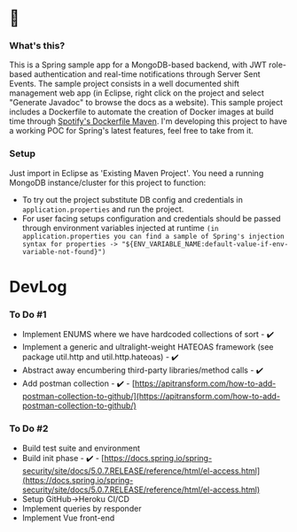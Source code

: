 # 👋

### What's this?
This is a Spring sample app for a MongoDB-based backend, with JWT role-based authentication and real-time notifications through Server Sent Events. The sample project consists in a well documented shift management web app (in Eclipse, right click on the project and select "Generate Javadoc" to browse the docs as a website).
This sample project includes a Dockerfile to automate the creation of Docker images at build time through [Spotify's Dockerfile Maven](https://github.com/spotify/dockerfile-maven).
I'm developing this project to have a working POC for Spring's latest features, feel free to take from it.

### Setup
Just import in Eclipse as 'Existing Maven Project'. You need a running MongoDB instance/cluster for this project to function: 
* To try out the project substitute DB config and credentials in `application.properties` and run the project. 
* For user facing setups configuration and credentials should be passed through environment variables injected at runtime `(in application.properties you can find a sample of Spring's injection syntax for properties -> "${ENV_VARIABLE_NAME:default-value-if-env-variable-not-found}")`

# DevLog

### To Do #1
- Implement ENUMS where we have hardcoded collections of sort - ✔️
- Implement a generic and ultralight-weight HATEOAS framework (see package util.http and util.http.hateoas) - ✔️
- Abstract away encumbering third-party libraries/method calls - ✔️
- Add postman collection - ✔️ - [https://apitransform.com/how-to-add-postman-collection-to-github/](https://apitransform.com/how-to-add-postman-collection-to-github/)


### To Do #2

- Build test suite and environment
- Build init phase - ✔️ - [https://docs.spring.io/spring-security/site/docs/5.0.7.RELEASE/reference/html/el-access.html](https://docs.spring.io/spring-security/site/docs/5.0.7.RELEASE/reference/html/el-access.html)
- Setup GitHub->Heroku CI/CD
- Implement queries by responder
- Implement Vue front-end